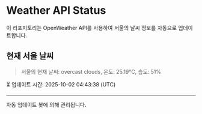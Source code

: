 
# Weather API Status

이 리포지토리는 OpenWeather API를 사용하여 서울의 날씨 정보를 자동으로 업데이트합니다.

## 현재 서울 날씨
> 서울의 현재 날씨: overcast clouds, 온도: 25.19°C, 습도: 51%

⏳ 업데이트 시간: 2025-10-02 04:43:38 (UTC)

---
자동 업데이트 봇에 의해 관리됩니다.
